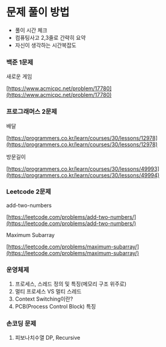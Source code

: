 # 문제 풀이 방법

- 풀이 시간 체크
- 컴퓨팅사고 2,3줄로 간략히 요약
- 자신이 생각하는 시간복잡도

### 백준 1문제

새로운 게임 

[https://www.acmicpc.net/problem/17780](https://www.acmicpc.net/problem/17780)

### 프로그래머스 2문제

배달

[https://programmers.co.kr/learn/courses/30/lessons/12978](https://programmers.co.kr/learn/courses/30/lessons/12978)

방문길이

[https://programmers.co.kr/learn/courses/30/lessons/49993](https://programmers.co.kr/learn/courses/30/lessons/49994)

### Leetcode 2문제

add-two-numbers

[https://leetcode.com/problems/add-two-numbers/](https://leetcode.com/problems/add-two-numbers/)

Maximum Subarray

[https://leetcode.com/problems/maximum-subarray/](https://leetcode.com/problems/maximum-subarray/)

### 운영체제

1. 프로세스, 스레드 정의 및 특징(메모리 구조 위주로)
2. 멀티 프로세스 VS 멀티 스레드
3. Context Switching이란?
4. PCB(Process Control Block) 특징

### 손코딩 문제

1. 피보나치수열 DP, Recursive 
